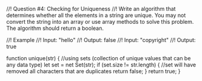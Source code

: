 //! Question #4: Checking for Uniqueness
//! Write an algorithm that determines whether all the elements in a string are unique. You may not convert the string into an array or use array methods to solve this problem. The algorithm should return a boolean.

//! Example
//! Input: "hello"
//! Output: false
//! Input: "copyright"
//! Output: true

function unique(str) {
  //using sets (collection of unique values that can be any data type)
  let set = net Set(str);
  if (set.size != str.length) {
    //set will have removed all characters that are duplicates
    return false;
  }
  return true;
}

